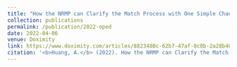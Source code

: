 ```yaml
---
title: "How the NRMP can Clarify the Match Process with One Simple Change."
collection: publications
permalink: /publication/2022-oped
date: 2022-04-06
venue: Doximity
link: https://www.doximity.com/articles/8823480c-62b7-47af-8c0b-2a28b467ffb6
citation: '<b>Huang, A.</b> (2022). How the NRMP can Clarify the Match Process with One Simple Change. <i>Doximity</i>. opmed.doximity.com/articles/how-the-nrmp-can-clarify-the-match-process-with-one-simple-change' 
---
```

